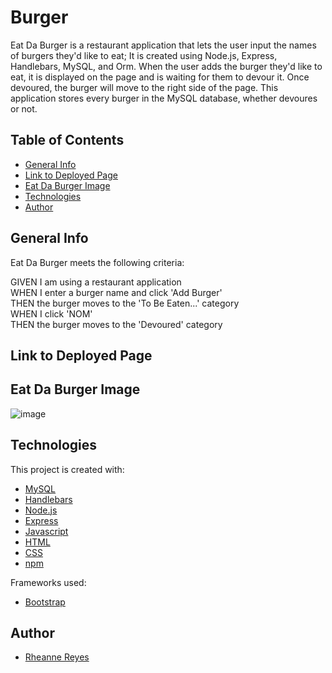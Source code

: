# Burger

Eat Da Burger is a restaurant application that lets the user input the names of burgers they'd like to eat; It is created using Node.js, Express, Handlebars, MySQL, and Orm. When the user adds the burger they'd like to eat, it is displayed on the page and is waiting for them to devour it. Once devoured, the burger will move to the right side of the page. This application stores every burger in the MySQL database, whether devoures or not.

## Table of Contents
- [General Info](#general-info)
- [Link to Deployed Page](#link-to-deployed-page)
- [Eat Da Burger Image](#eat-da-burger-image)
- [Technologies](#technologies)
- [Author](#author)

## General Info

Eat Da Burger meets the following criteria:

  GIVEN I am using a restaurant application <br />
  WHEN I enter a burger name and click 'Add Burger' <br />
  THEN the burger moves to the 'To Be Eaten...' category <br />
  WHEN I click 'NOM' <br />
  THEN the burger moves to the 'Devoured' category <br />
  
## Link to Deployed Page


## Eat Da Burger Image
![image](https://user-images.githubusercontent.com/71292617/116831997-a3061c80-ab67-11eb-8997-500c6017eba3.png)

## Technologies
This project is created with:
- [MySQL](https://www.mysql.com/)
- [Handlebars](https://handlebarsjs.com/)
- [Node.js](https://nodejs.org/en/)
- [Express](https://expressjs.com/)
- [Javascript](https://javascript.com/)
- [HTML](https://html.com/)
- [CSS](https://www.w3.org/Style/CSS/Overview.en.html)
- [npm](https://www.npmjs.com/)

Frameworks used:
- [Bootstrap](https://getbootstrap.com/)

## Author
- [Rheanne Reyes](https://github.com/rheannemr)
